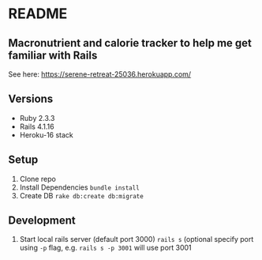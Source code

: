 # README

Macronutrient and calorie tracker to help me get familiar with Rails
---
See here: https://serene-retreat-25036.herokuapp.com/

## Versions
* Ruby 2.3.3
* Rails 4.1.16
* Heroku-16 stack

## Setup
1. Clone repo
2. Install Dependencies 
  `bundle install`
3. Create DB
  `rake db:create db:migrate`

## Development
1. Start local rails server (default port 3000)
  `rails s` (optional specify port using `-p` flag, e.g. `rails s -p 3001` will use port 3001
